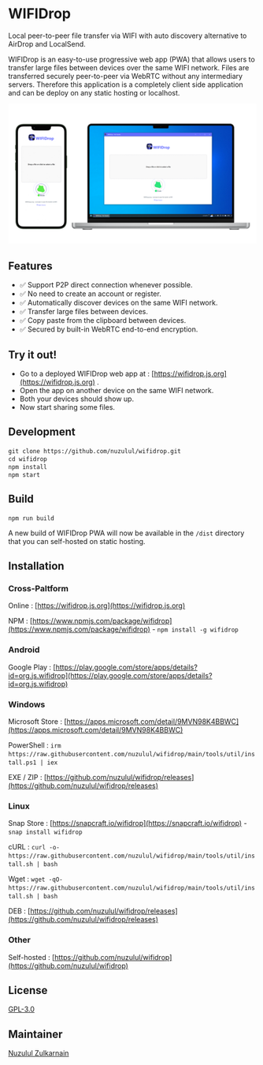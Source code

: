 # WIFIDrop

Local peer-to-peer file transfer via WIFI with auto discovery alternative to AirDrop and LocalSend.

WIFIDrop is an easy-to-use progressive web app (PWA) that allows users to transfer large files between devices over the same WIFI network. Files are transferred securely peer-to-peer via WebRTC without any intermediary servers. Therefore this application is a completely client side application and can be deploy on any static hosting or localhost.

![WIFIDrop](screenshot.png)

## Features

* ✅ Support P2P direct connection whenever possible.
* ✅ No need to create an account or register.
* ✅ Automatically discover devices on the same WIFI network.
* ✅ Transfer large files between devices.
* ✅ Copy paste from the clipboard between devices.
* ✅ Secured by built-in WebRTC end-to-end encryption.

## Try it out!

* Go to a deployed WIFIDrop web app at : [https://wifidrop.js.org](https://wifidrop.js.org) .
* Open the app on another device on the same WIFI network.
* Both your devices should show up.
* Now start sharing some files.

## Development

```
git clone https://github.com/nuzulul/wifidrop.git
cd wifidrop
npm install
npm start
```

## Build

```
npm run build
```

A new build of WIFIDrop PWA will now be available in the `/dist` directory that you can self-hosted on static hosting.

## Installation

### Cross-Paltform

Online : [https://wifidrop.js.org](https://wifidrop.js.org)

NPM : [https://www.npmjs.com/package/wifidrop](https://www.npmjs.com/package/wifidrop) - `npm install -g wifidrop`

### Android

Google Play : [https://play.google.com/store/apps/details?id=org.js.wifidrop](https://play.google.com/store/apps/details?id=org.js.wifidrop)

### Windows

Microsoft Store : [https://apps.microsoft.com/detail/9MVN98K4BBWC](https://apps.microsoft.com/detail/9MVN98K4BBWC)

PowerShell : `irm https://raw.githubusercontent.com/nuzulul/wifidrop/main/tools/util/install.ps1 | iex`

EXE / ZIP : [https://github.com/nuzulul/wifidrop/releases](https://github.com/nuzulul/wifidrop/releases)

### Linux

Snap Store : [https://snapcraft.io/wifidrop](https://snapcraft.io/wifidrop) - `snap install wifidrop`

cURL : `curl -o- https://raw.githubusercontent.com/nuzulul/wifidrop/main/tools/util/install.sh | bash`

Wget : `wget -qO- https://raw.githubusercontent.com/nuzulul/wifidrop/main/tools/util/install.sh | bash`

DEB : [https://github.com/nuzulul/wifidrop/releases](https://github.com/nuzulul/wifidrop/releases)

### Other

Self-hosted : [https://github.com/nuzulul/wifidrop](https://github.com/nuzulul/wifidrop)

## License

[GPL-3.0](https://github.com/nuzulul/wifidrop/blob/main/LICENSE)

## Maintainer

[Nuzulul Zulkarnain](https://github.com/nuzulul)